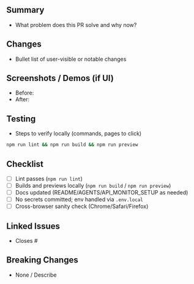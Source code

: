 ## Summary
- What problem does this PR solve and why now?

## Changes
- Bullet list of user-visible or notable changes

## Screenshots / Demos (if UI)
- Before:
- After:

## Testing
- Steps to verify locally (commands, pages to click)
```bash
npm run lint && npm run build && npm run preview
```

## Checklist
- [ ] Lint passes (`npm run lint`)
- [ ] Builds and previews locally (`npm run build` / `npm run preview`)
- [ ] Docs updated (README/AGENTS/API_MONITOR_SETUP as needed)
- [ ] No secrets committed; env handled via `.env.local`
- [ ] Cross-browser sanity check (Chrome/Safari/Firefox)

## Linked Issues
- Closes #

## Breaking Changes
- None / Describe

